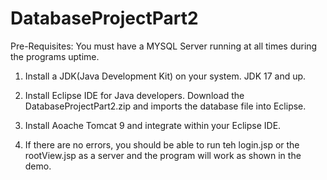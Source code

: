 # DatabaseProjectPart2
Pre-Requisites: You must have a MYSQL Server running at all times during the programs uptime.

1. Install a JDK(Java Development Kit) on your system. JDK 17 and up.

2. Install Eclipse IDE for Java developers. Download the DatabaseProjectPart2.zip and imports the database file into Eclipse.

3. Install Aoache Tomcat 9 and integrate within your Eclipse IDE.

4. If there are no errors, you should be able to run teh login.jsp or the rootView.jsp as a server and the program will work as shown in the demo.
